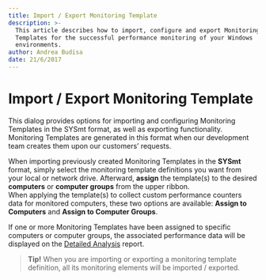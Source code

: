 ```yaml
---
title: Import / Export Monitoring Template
description: >-
  This article describes how to import, configure and export Monitoring
  Templates for the successful performance monitoring of your Windows
  environments.
author: Andrea Budisa
date: 21/6/2017
---
```


# Import / Export Monitoring Template

This dialog provides options for importing and configuring Monitoring Templates in the SYSmt format, as well as exporting functionality. Monitoring Templates are generated in this format when our development team creates them upon our customers’ requests.

When importing previously created Monitoring Templates in the **SYSmt** format, simply select the monitoring template definitions you want from your local or network drive. Afterward, **assign** the template\(s\) to the desired **computers** or **computer groups** from the upper ribbon.  
When applying the template\(s\) to collect custom performance counters data for monitored computers, these two options are available: **Assign to Computers** and **Assign to Computer Groups**.

If one or more Monitoring Templates have been assigned to specific computers or computer groups, the associated performance data will be displayed on the [Detailed Analysis](../../get-to-know-syskit-monitor/reports/performance-reports/computer-performance.md#detailed-analysis) report.

> **Tip!** When you are importing or exporting a monitoring template definition, all its monitoring elements will be imported / exported.

